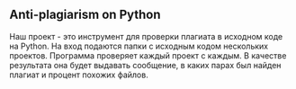 ## Anti-plagiarism on Python
Наш проект - это инструмент для проверки плагиата в исходном коде на Python.
На вход подаются папки с исходным кодом нескольких проектов. Программа проверяет каждый проект с каждым. В качестве результата она будет выдавать сообщение,  в каких парах был найден плагиат и процент похожих файлов.
